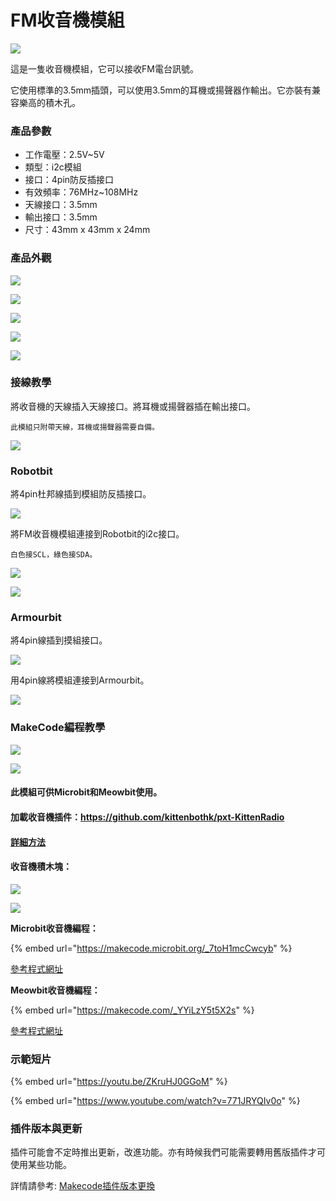# FM收音機模組

![](https://kittenbothk.readthedocs.io/en/latest/\_images/kittenRadio1.jpg)

這是一隻收音機模組，它可以接收FM電台訊號。

它使用標準的3.5mm插頭，可以使用3.5mm的耳機或揚聲器作輸出。它亦裝有兼容樂高的積木孔。

### 產品參數

* 工作電壓：2.5V\~5V
* 類型：i2c模組
* 接口：4pin防反插接口
* 有效頻率：76MHz\~108MHz
* 天線接口：3.5mm
* 輸出接口：3.5mm
* 尺寸：43mm x 43mm x 24mm

### 產品外觀

![](https://kittenbothk.readthedocs.io/en/latest/\_images/kittenRadio8.jpg)

![](https://kittenbothk.readthedocs.io/en/latest/\_images/kittenRadio7.jpg)

![](https://kittenbothk.readthedocs.io/en/latest/\_images/kittenRadio9.jpg)

![](https://kittenbothk.readthedocs.io/en/latest/\_images/kittenRadio10.jpg)

![](https://kittenbothk.readthedocs.io/en/latest/\_images/kittenRadio11.jpg)

### 接線教學

將收音機的天線插入天線接口。將耳機或揚聲器插在輸出接口。

```
此模組只附帶天線，耳機或揚聲器需要自備。
```

![](https://kittenbothk.readthedocs.io/en/latest/\_images/kittenRadio2.jpg)

### Robotbit

將4pin杜邦線插到模組防反插接口。

![](https://kittenbothk.readthedocs.io/en/latest/\_images/kittenRadio3.jpg)

將FM收音機模組連接到Robotbit的i2c接口。

```
白色接SCL，綠色接SDA。
```

![](https://kittenbothk.readthedocs.io/en/latest/\_images/kittenRadio5.png)

![](https://kittenbothk.readthedocs.io/en/latest/\_images/kittenRadio6.jpg)

### Armourbit

將4pin線插到摸組接口。

![](https://kittenbothk.readthedocs.io/en/latest/\_images/kittenRadio12.jpg)

用4pin線將模組連接到Armourbit。

![](https://kittenbothk.readthedocs.io/en/latest/\_images/kittenRadio13.jpg)

### MakeCode編程教學

![](https://kittenbothk.readthedocs.io/en/latest/\_images/mcbanner12.png)

![](https://kittenbothk.readthedocs.io/en/latest/\_images/acbanner.png)

#### 此模組可供Microbit和Meowbit使用。

#### 加載收音機插件：https://github.com/kittenbothk/pxt-KittenRadio

#### [詳細方法](../programmingplatforms/makecode/kittenbotandmakecode.md)

#### 收音機積木塊：

![](https://kittenbothk.readthedocs.io/en/latest/\_images/radioblocks1.png)

![](https://kittenbothk.readthedocs.io/en/latest/\_images/radioblocks2.png)

**Microbit收音機編程：**

{% embed url="https://makecode.microbit.org/_7toH1mcCwcyb" %}

[參考程式網址](https://makecode.microbit.org/\_7toH1mcCwcyb)

**Meowbit收音機編程：**

{% embed url="https://makecode.com/_YYiLzY5t5X2s" %}

[參考程式網址](https://makecode.com/\_YYiLzY5t5X2s)

### 示範短片

{% embed url="https://youtu.be/ZKruHJ0GGoM" %}

{% embed url="https://www.youtube.com/watch?v=771JRYQIv0o" %}

### 插件版本與更新

插件可能會不定時推出更新，改進功能。亦有時候我們可能需要轉用舊版插件才可使用某些功能。

詳情請參考: [Makecode插件版本更換](../programmingplatforms/makecode/makecodeextupdate.md)
